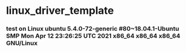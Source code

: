 # linux_driver_template

### test on Linux ubuntu 5.4.0-72-generic #80~18.04.1-Ubuntu SMP Mon Apr 12 23:26:25 UTC 2021 x86_64 x86_64 x86_64 GNU/Linux

